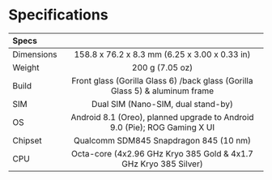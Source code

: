 # Specifications

| Specs |        |         
|:------------- |:---------------:|
| Dimensions      | 158.8 x 76.2 x 8.3 mm (6.25 x 3.00 x 0.33 in) |
| Weight      | 200 g (7.05 oz)       |
| Build | Front glass (Gorilla Glass 6) /back glass (Gorilla Glass 5) & aluminum frame       |
| SIM | Dual SIM (Nano-SIM, dual stand-by)        |
| OS | Android 8.1 (Oreo), planned upgrade to Android 9.0 (Pie); ROG Gaming X UI        |
| Chipset | Qualcomm SDM845 Snapdragon 845 (10 nm)       |
| CPU | Octa-core (4x2.96 GHz Kryo 385 Gold & 4x1.7 GHz Kryo 385 Silver)       |


